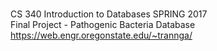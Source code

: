 <br>CS 340 Introduction to Databases</b> SPRING 2017<br>
Final Project - Pathogenic Bacteria Database<br>
https://web.engr.oregonstate.edu/~trannga/
